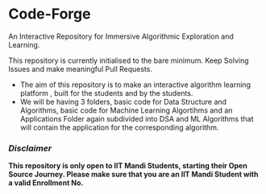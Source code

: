 # Code-Forge
An Interactive Repository for Immersive Algorithmic Exploration and Learning.

This repository is currently initialised to the bare minimum. 
Keep Solving Issues and make meaningful Pull Requests.

- The aim of this repository is to make an interactive algorithm learning platform , built for the students and by the students.
- We will be having 3 folders, basic code for Data Structure and Algorithms, basic code for Machine Learning Algortihms and an Applications Folder again subdivided into DSA and ML Algorithms that will contain the application for the corresponding algorithm.

### *Disclaimer*
**This repository is only open to IIT Mandi Students, starting their Open Source Journey. Please make sure that you are an IIT Mandi Student with a valid Enrollment No.**
